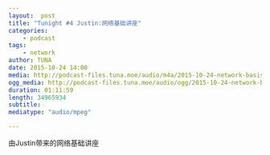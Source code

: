 ```yaml
---
layout:  post
title: "Tunight #4 Justin:网络基础讲座"
categories:
    - podcast
tags:
    - network
author: TUNA
date: 2015-10-24 14:00
media: http://podcast-files.tuna.moe/audio/m4a/2015-10-24-network-basis-with-SNS.m4a
ogg_media: http://podcast-files.tuna.moe/audio/ogg/2015-10-24-network-basis-with-SNS.ogg
duration: 01:11:59
length: 34965934
subtitle: 
mediatype: "audio/mpeg"

---
```


由Justin带来的网络基础讲座
